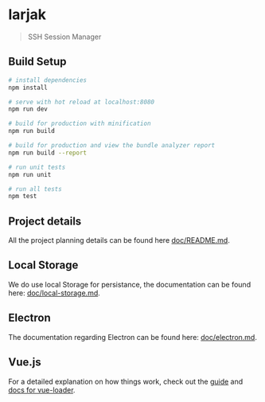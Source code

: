 # larjak

> SSH Session Manager

## Build Setup

``` bash
# install dependencies
npm install

# serve with hot reload at localhost:8080
npm run dev

# build for production with minification
npm run build

# build for production and view the bundle analyzer report
npm run build --report

# run unit tests
npm run unit

# run all tests
npm test
```

## Project details

All the project planning details can be found here [doc/README.md](doc/README.md).

## Local Storage

We do use local Storage for persistance, the documentation can be found here: [doc/local-storage.md](doc/local-storage.md).

## Electron

The documentation regarding Electron can be found here: [doc/electron.md](doc/electron.md).

## Vue.js

For a detailed explanation on how things work, check out the [guide](http://vuejs-templates.github.io/webpack/) and [docs for vue-loader](http://vuejs.github.io/vue-loader).

